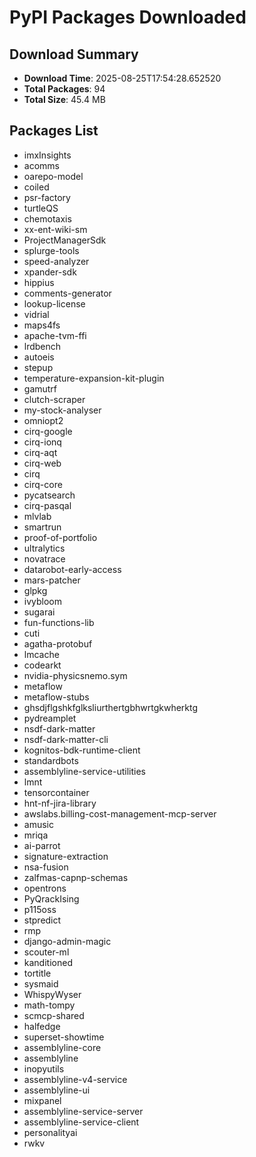 # PyPI Packages Downloaded

## Download Summary
- **Download Time**: 2025-08-25T17:54:28.652520
- **Total Packages**: 94
- **Total Size**: 45.4 MB

## Packages List
- imxInsights
- acomms
- oarepo-model
- coiled
- psr-factory
- turtleQS
- chemotaxis
- xx-ent-wiki-sm
- ProjectManagerSdk
- splurge-tools
- speed-analyzer
- xpander-sdk
- hippius
- comments-generator
- lookup-license
- vidrial
- maps4fs
- apache-tvm-ffi
- lrdbench
- autoeis
- stepup
- temperature-expansion-kit-plugin
- gamutrf
- clutch-scraper
- my-stock-analyser
- omniopt2
- cirq-google
- cirq-ionq
- cirq-aqt
- cirq-web
- cirq
- cirq-core
- pycatsearch
- cirq-pasqal
- mlvlab
- smartrun
- proof-of-portfolio
- ultralytics
- novatrace
- datarobot-early-access
- mars-patcher
- glpkg
- ivybloom
- sugarai
- fun-functions-lib
- cuti
- agatha-protobuf
- lmcache
- codearkt
- nvidia-physicsnemo.sym
- metaflow
- metaflow-stubs
- ghsdjflgshkfglksliurthertgbhwrtgkwherktg
- pydreamplet
- nsdf-dark-matter
- nsdf-dark-matter-cli
- kognitos-bdk-runtime-client
- standardbots
- assemblyline-service-utilities
- lmnt
- tensorcontainer
- hnt-nf-jira-library
- awslabs.billing-cost-management-mcp-server
- amusic
- mriqa
- ai-parrot
- signature-extraction
- nsa-fusion
- zalfmas-capnp-schemas
- opentrons
- PyQrackIsing
- p115oss
- stpredict
- rmp
- django-admin-magic
- scouter-ml
- kanditioned
- tortitle
- sysmaid
- WhispyWyser
- math-tompy
- scmcp-shared
- halfedge
- superset-showtime
- assemblyline-core
- assemblyline
- inopyutils
- assemblyline-v4-service
- assemblyline-ui
- mixpanel
- assemblyline-service-server
- assemblyline-service-client
- personalityai
- rwkv
